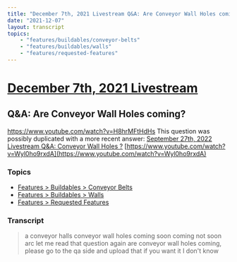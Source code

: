 ```yaml
---
title: "December 7th, 2021 Livestream Q&A: Are Conveyor Wall Holes coming?"
date: "2021-12-07"
layout: transcript
topics:
    - "features/buildables/conveyor-belts"
    - "features/buildables/walls"
    - "features/requested-features"
---
```

# [December 7th, 2021 Livestream](../2021-12-07.md)
## Q&A: Are Conveyor Wall Holes coming?
https://www.youtube.com/watch?v=H8hrMFtHdHs
This question was possibly duplicated with a more recent answer: [September 27th, 2022 Livestream Q&A: Conveyor Wall Holes ?](./yt-Wyl0ho9rxdA.md) [https://www.youtube.com/watch?v=Wyl0ho9rxdA](https://www.youtube.com/watch?v=Wyl0ho9rxdA)


### Topics
* [Features > Buildables > Conveyor Belts](../topics/features/buildables/conveyor-belts.md)
* [Features > Buildables > Walls](../topics/features/buildables/walls.md)
* [Features > Requested Features](../topics/features/requested-features.md)

### Transcript

> a conveyor halls conveyor wall holes coming soon coming not soon arc let me read that question again are conveyor wall holes coming, please go to the qa side and upload that if you want it I don't know
